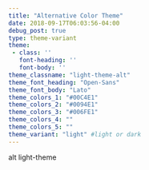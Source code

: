 ```yaml
---
title: "Alternative Color Theme"
date: 2018-09-17T06:03:56-04:00
debug_post: true
type: theme-variant
theme:
 - class: ''
   font-heading: ''
   font-body: ''
theme_classname: "light-theme-alt"
theme_font_heading: "Open-Sans"
theme_font_body: "Lato"
theme_colors_1: "#00C4E1"
theme_colors_2: "#0094E1"
theme_colors_3: "#006FE1"
theme_colors_4: ""
theme_colors_5: ""
theme_variant: "light" #light or dark
---
```

alt light-theme
